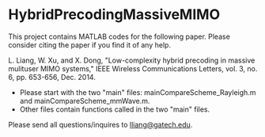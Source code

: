 # HybridPrecodingMassiveMIMO
This project contains MATLAB codes for the following paper. Please consider citing the paper if you find it of any help.   

L. Liang, W. Xu, and X. Dong, "Low-complexity hybrid precoding in massive mulituser MIMO systems," IEEE Wireless Communications Letters, vol. 3, no. 6, pp. 653-656, Dec. 2014. 

- Please start with the two "main" files: mainCompareScheme_Rayleigh.m and mainCompareScheme_mmWave.m.
- Other files contain functions called in the two "main" files. 

Please send all questions/inquires to lliang@gatech.edu. 
